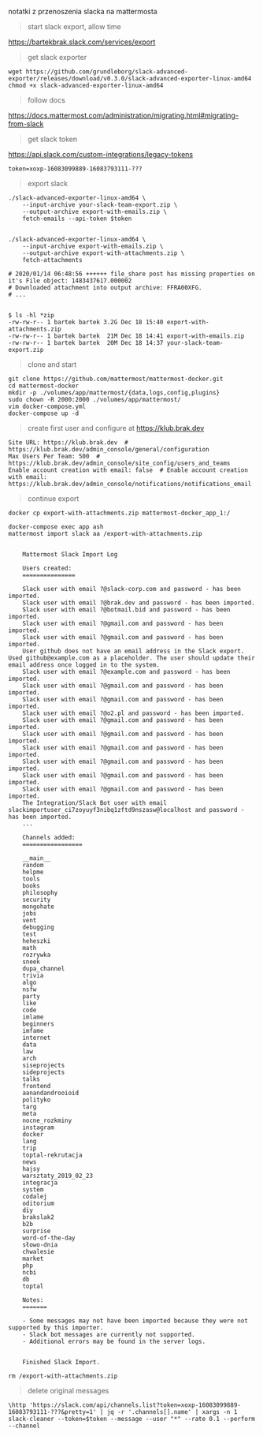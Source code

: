 notatki z przenoszenia slacka na mattermosta

> start slack export, allow time

https://bartekbrak.slack.com/services/export

> get slack exporter

    wget https://github.com/grundleborg/slack-advanced-exporter/releases/download/v0.3.0/slack-advanced-exporter-linux-amd64
    chmod +x slack-advanced-exporter-linux-amd64

> follow docs

https://docs.mattermost.com/administration/migrating.html#migrating-from-slack

> get slack token

https://api.slack.com/custom-integrations/legacy-tokens

    token=xoxp-16083099889-16083793111-???

> export slack

    ./slack-advanced-exporter-linux-amd64 \
        --input-archive your-slack-team-export.zip \
        --output-archive export-with-emails.zip \
        fetch-emails --api-token $token


    ./slack-advanced-exporter-linux-amd64 \
        --input-archive export-with-emails.zip \
        --output-archive export-with-attachments.zip \
        fetch-attachments

    # 2020/01/14 06:48:56 ++++++ file_share post has missing properties on it's File object: 1483437617.000002
    # Downloaded attachment into output archive: FFRA00XFG.
    # ...


    $ ls -hl *zip
    -rw-rw-r-- 1 bartek bartek 3.2G Dec 18 15:40 export-with-attachments.zip
    -rw-rw-r-- 1 bartek bartek  21M Dec 18 14:41 export-with-emails.zip
    -rw-rw-r-- 1 bartek bartek  20M Dec 18 14:37 your-slack-team-export.zip

> clone and start

    git clone https://github.com/mattermost/mattermost-docker.git
    cd mattermost-docker
    mkdir -p ./volumes/app/mattermost/{data,logs,config,plugins}
    sudo chown -R 2000:2000 ./volumes/app/mattermost/
    vim docker-compose.yml
    docker-compose up -d

> create first user and configure at https://klub.brak.dev

    Site URL: https://klub.brak.dev  # https://klub.brak.dev/admin_console/general/configuration
    Max Users Per Team: 500  # https://klub.brak.dev/admin_console/site_config/users_and_teams
    Enable account creation with email: false  # Enable account creation with email:
    https://klub.brak.dev/admin_console/notifications/notifications_email

> continue export

    docker cp export-with-attachments.zip mattermost-docker_app_1:/

    docker-compose exec app ash
    mattermost import slack aa /export-with-attachments.zip


        Mattermost Slack Import Log

        Users created:
        ===============

        Slack user with email ?@slack-corp.com and password - has been imported.
        Slack user with email ?@brak.dev and password - has been imported.
        Slack user with email ?@botmail.bid and password - has been imported.
        Slack user with email ?@gmail.com and password - has been imported.
        Slack user with email ?@gmail.com and password - has been imported.
        User github does not have an email address in the Slack export. Used github@example.com as a placeholder. The user should update their email address once logged in to the system.
        Slack user with email ?@example.com and password - has been imported.
        Slack user with email ?@gmail.com and password - has been imported.
        Slack user with email ?@gmail.com and password - has been imported.
        Slack user with email ?@o2.pl and password - has been imported.
        Slack user with email ?@gmail.com and password - has been imported.
        Slack user with email ?@gmail.com and password - has been imported.
        Slack user with email ?@gmail.com and password - has been imported.
        Slack user with email ?@gmail.com and password - has been imported.
        Slack user with email ?@gmail.com and password - has been imported.
        Slack user with email ?@gmail.com and password - has been imported.
        The Integration/Slack Bot user with email slackimportuser_ci7zoyuyf3nibq1zftd9nszasw@localhost and password - has been imported.
        ...

        Channels added:
        =================

        __main__
        random
        helpme
        tools
        books
        philosophy
        security
        mongohate
        jobs
        vent
        debugging
        test
        heheszki
        math
        rozrywka
        sneek
        dupa_channel
        trivia
        algo
        nsfw
        party
        like
        code
        imlame
        beginners
        imfame
        internet
        data
        law
        arch
        siseprojects
        sideprojects
        talks
        frontend
        aanandandrooioid
        polityko
        targ
        meta
        nocne_rozkminy
        instagram
        docker
        lang
        trip
        toptal-rekrutacja
        news
        hajsy
        warsztaty_2019_02_23
        integracja
        system
        codalej
        oditorium
        diy
        brakslak2
        b2b
        surprise
        word-of-the-day
        słowo-dnia
        chwalesie
        market
        php
        ncbi
        db
        toptal

        Notes:
        =======

        - Some messages may not have been imported because they were not supported by this importer.
        - Slack bot messages are currently not supported.
        - Additional errors may be found in the server logs.


        Finished Slack Import.

    rm /export-with-attachments.zip

> delete original messages

    \http 'https://slack.com/api/channels.list?token=xoxp-16083099889-16083793111-???&pretty=1' | jq -r '.channels[].name' | xargs -n 1 slack-cleaner --token=$token --message --user "*" --rate 0.1 --perform --channel

